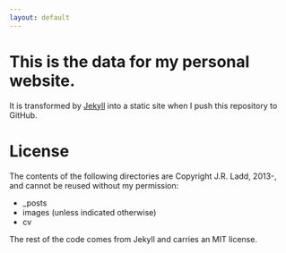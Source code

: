 ```yaml
---
layout: default
---
```


# This is the data for my personal website.

It is transformed by [Jekyll][] into a static site when I push this repository to GitHub.

# License

The contents of the following directories are Copyright J.R. Ladd, 2013-, and cannot be reused without my permission:

* \_posts
* images (unless indicated otherwise)
* cv

The rest of the code comes from Jekyll and carries an MIT license.

[Jekyll]: http://jekyllrb.com
